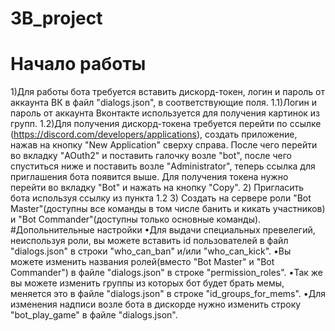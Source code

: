 # 3B_project
# Начало работы
1)Для работы бота требуется вставить дискорд-токен, логин и пароль от аккаунта ВК в файл "dialogs.json", в соответствующие поля. 
  1.1)Логин и пароль от аккаунта Вконтакте используется для получения картинок из групп.
  1.2)Для получения дискорд-токена требуется перейти по ссылке (https://discord.com/developers/applications), создать приложение, нажав на кнопку "New Application" сверху справа. После чего перейти во вкладку "AOuth2" и поставить галочку возле "bot", после чего спуститься ниже и поставить возле "Administrator", теперь ссылка для приглашения бота появится выше. Для получения токена нужно перейти во вкладку "Bot" и нажать на кнопку "Copy".
2) Пригласить бота используя ссылку из пункта 1.2
3) Создать на сервере роли "Bot Master"(доступны все команды в том числе банить и кикать участников) и "Bot Commander"(доступны только основные команды).
#Допольнительные настройки 
•Для выдачи специальных превелегий, неиспользуя роли, вы можете вставить id пользователей в файл "dialogs.json" в строки "who_can_ban" и/или "who_can_kick".
•Вы можете изменить названия ролей(вместо "Bot Master" и "Bot Commander") в файле "dialogs.json" в строке "permission_roles".
•Так же вы можете изменить группы из которых бот будет брать мемы, меняется это в файле "dialogs.json" в строке "id_groups_for_mems".
•Для изменения надписи возле бота в дискорде нужно изменить строку "bot_play_game" в файле "dialogs.json".
